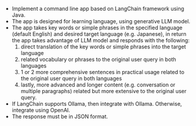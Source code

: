 - Implement a command line app based on LangChain framework using Java.
- The app is designed for learning language, using generative LLM model.
- The app takes key words or simple phrases in the specified language (default English) and desired target language (e.g. Japanese), in return the app takes advantage of LLM model and responds with the following:
    1) direct translation of the key words or simple phrases into the target language
    2) related vocabulary or phrases to the original user query in both languages
    3) 1 or 2 more comprehensive sentences in practical usage related to the original user query in both languages
    4) lastly, more advanced and longer content (e.g. conversation or multiple paragraphs) related but more extensive to the original user query.
- If LangChain supports Ollama, then integrate with Ollama. Otherwise, integrate using OpenAI.
- The response must be in JSON format.
